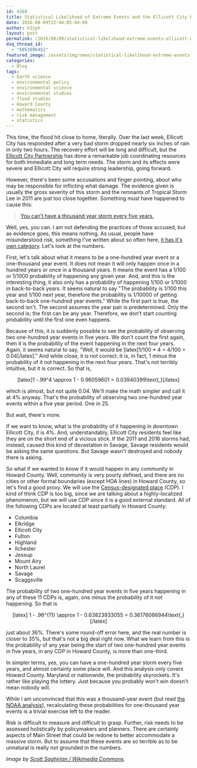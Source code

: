```yaml
---
id: 4368
title: Statistical Likelihood of Extreme Events and the Ellicott City Floods
date: 2016-08-09T22:44:05-04:00
author: k3jph
layout: post
permalink: /2016/08/09/statistical-likelihood-extreme-events-ellicott-city-floods/
dsq_thread_id:
  - "5053896451"
featured_image: /assets/img/news/statistical-likelihood-extreme-events-ellicott-city-floods.jpg
categories:
  - Blog
tags:
  - Earth science
  - environmental policy
  - environmental science
  - environmental studies
  - flood studies
  - Howard County
  - mathematics
  - risk management
  - statistics
---
```

This time, the flood hit close to home, literally.  Over the last
week, Ellicott City has responded after a very bad storm dropped
nearly six inches of rain in only two hours.  The recovery effort
will be long and difficult, but the [Ellicott City
Partnership](https://ecpartnership.org/) has done a remarkable job
coordinating resources for both immediate and long term needs.  The
storm and its effects were severe and Ellicott City will require
strong leadership, going forward.

However, there's been some accusations and finger pointing, about
who may be responsible for inflicting what damage.  The evidence
given is usually the gross severity of this storm and the remnants
of Tropical Storm Lee in 2011 are just too close together.  Something
must have happened to cause this:

> [You can’t have a thousand year storm every five years.](http://howcome.md/ellicott-city-flood-a-watershed-event/)

Well, yes, you can.  I am not defending the practices of those
accused, but as evidence goes, this means nothing.  As usual, people
have misunderstood risk, something I've written about so often here,
[it has it's own category](/tag/risk-management/).
Let's look at the numbers.

First, let's talk about what it means to be a one-hundred year event
or a one-thousand year event.  It does not mean it will only happen
once in a hundred years or once in a thousand years.  It means the
event has a 1/100 or 1/1000 probability of happening any given year.
And, and this is the interesting thing, it also only has a probability
of happening 1/100 or 1/1000 in back-to-back years.  It seems natural
to say "The probability is 1/100 this year and 1/100 next year,
therefore the probability is 1/10000 of getting back-to-back
one-hundred year events."  While the first part is true, the second
isn't.  The second assumes the year pair is predetermined.  Only
the second is; the first can be any year.  Therefore, we don't start
counting probability until the first one even happens.

Because of this, it is suddenly possible to see the probability of
observing two one-hundred year events in five years.  We don't count
the first again, then it is the probability of the event happening
in the next four years.  Again, it seems natural to say, "Well, it
would be [latex]1/100 * 4 = 4/100 = 0.04[/latex]."  And while close,
it is not correct.  It is, in fact, 1 minus the probability of it
not happening in the next four years.  That's not terribly intuitive,
but it is correct.  So that is,

<center>[latex]1 -.99^4 \approx 1 - 0.96059601 = 0.03940399\text{,}[/latex]</center> 

which is almost,
but not quite 0.04.  We'll make the math simpler and call it at 4%
anyway.  That's the probability of observing two one-hundred year
events within a five  year period.  One in 25.

But wait, there's more.

If we want to know, what is the probability of it happening in
downtown Ellicott City, it is 4%.  And, understandably, Ellicott
City residents feel like they are on the short end of a vicious
stick.  If the 2011 and 2016 storms had, instead, caused this kind
of devastation in Savage, Savage residents would be asking the same
questions.  But Savage wasn't destroyed and nobody there is asking.

So what if we wanted to know if it would happen in any community
in Howard County.  Well, community is very poorly defined, and there
are no cities or other formal boundaries (except HOA lines) in
Howard County, so let's find a good proxy.  We will use the
[Census-designated
place](https://www.census.gov/geo/maps-data/data/cbf/cbf_place.html) (CDP).
I kind of think CDP is too big, since we are talking about a
highly-localized phenomenon, but we will use CDP since it is a good
external standard.  All of the following CDPs are located at least
partially in Howard County:


* Columbia 
* Elkridge 
* Ellicott City 
* Fulton 
* Highland 
* Ilchester 
* Jessup 
* Mount Airy
* North Laurel 
* Savage 
* Scaggsville

The probability of two one-hundred year events in five years happening
in any of these 11 CDPs is, again, one minus the probability of it
not happening.  So that is

<center> [latex] 1 - .96^{11} \approx 1 - 0.63823933055 = 0.36176066944\text{,}[/latex]</center>

just about 36%.  There's some round-off error here, and the real number is
closer to 35%, but that's not a big deal right now.  What we learn
from this is the probability of any year being the start of two
one-hundred year events in five years, in any CDP in Howard County,
is more than one-third.

In simpler terms, yes, you can have a one-hundred year storm every
five years, and almost certainly some place will.  And this analysis
only covers Howard County.  Maryland or nationwide, the probability
skyrockets.  It's rather like playing the lottery.  Just because
you probably won't win doesn't mean nobody will.

While I am unconvinced that this was a thousand-year event (but
read [the NOAA
analysis](http://www.nws.noaa.gov/oh/hdsc/aep_storm_analysis/AEP_Ellicott_City_July2016.pdf)),
recalculating these probabilities for one-thousand year events is
a trivial exercise left to the reader.

Risk is difficult to measure and difficult to grasp.  Further, risk
needs to be assessed holistically by policymakers and planners.
There are certainly aspects of Main Street that could be redone to
better accommodate a massive storm. But to assume that these events
are so terrible as to be unnatural is really not grounded in the
numbers.

_Image by [Scott Saghirian / Wikimedia
Commons](https://commons.wikimedia.org/wiki/File:Main_Street_Bridge,_Ellicott_City,_MD.jpg)._

